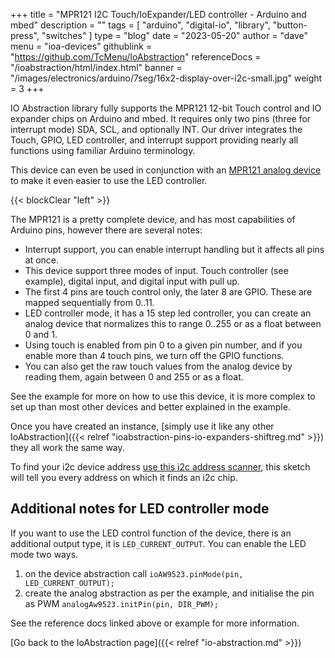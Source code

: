 +++
title = "MPR121 I2C Touch/IoExpander/LED controller - Arduino and mbed"
description = ""
tags = [ "arduino", "digital-io", "library", "button-press", "switches" ]
type = "blog"
date = "2023-05-20"
author =  "dave"
menu = "ioa-devices"
githublink = "https://github.com/TcMenu/IoAbstraction"
referenceDocs = "/ioabstraction/html/index.html"
banner = "/images/electronics/arduino/7seg/16x2-display-over-i2c-small.jpg"
weight = 3
+++

IO Abstraction library fully supports the MPR121 12-bit Touch control and IO expander chips on Arduino and mbed. It requires only two pins (three for interrupt mode) SDA, SCL, and optionally INT. Our driver integrates the Touch, GPIO, LED controller, and interrupt support providing nearly all functions using familiar Arduino terminology.

This device can even be used in conjunction with an [MPR121 analog device](https://www.thecoderscorner.com/ref-docs/ioabstraction/html/class_m_p_r121_analog_abstraction.html) to make it even easier to use the LED controller.

{{< blockClear "left" >}}

The MPR121 is a pretty complete device, and has most capabilities of Arduino pins, however there are several notes:

* Interrupt support, you can enable interrupt handling but it affects all pins at once.
* This device support three modes of input. Touch controller (see example), digital input, and digital input with pull up.
* The first 4 pins are touch control only, the later 8 are GPIO. These are mapped sequentially from 0..11.
* LED controller mode, it has a 15 step led controller, you can create an analog device that normalizes this to range 0..255 or as a float between 0 and 1.
* Using touch is enabled from pin 0 to a given pin number, and if you enable more than 4 touch pins, we turn off the GPIO functions. 
* You can also get the raw touch values from the analog device by reading them, again between 0 and 255 or as a float.

See the example for more on how to use this device, it is more complex to set up than most other devices and better explained in the example.

Once you have created an instance, [simply use it like any other IoAbstraction]({{< relref "ioabstraction-pins-io-expanders-shiftreg.md" >}}) they all work the same way.

To find your i2c device address [use this i2c address scanner](https://playground.arduino.cc/Main/I2cScanner), this sketch will tell you every address on which it finds an i2c chip.

## Additional notes for LED controller mode

If you want to use the LED control function of the device, there is an additional output type, it is `LED_CURRENT_OUTPUT`. You can enable the LED mode two ways.

1. on the device abstraction call `ioAW9523.pinMode(pin, LED_CURRENT_OUTPUT);`
2. create the analog abstraction as per the example, and initialise the pin as PWM `analogAw9523.initPin(pin, DIR_PWM);`

See the reference docs linked above or example for more information.

[Go back to the IoAbstraction page]({{< relref "io-abstraction.md" >}})
